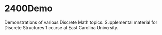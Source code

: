 # 2400Demo

Demonstrations of various Discrete Math topics. Supplemental material for Discrete Structures 1 course at East Carolina University.
